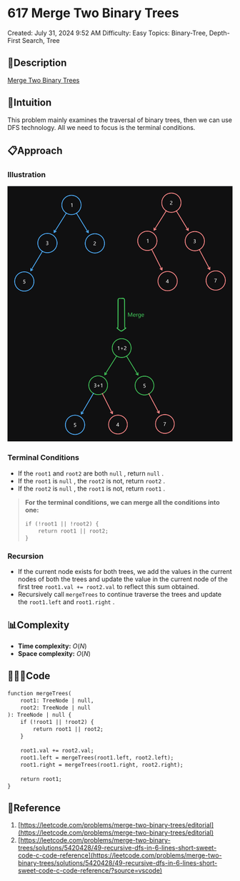 # 617 Merge Two Binary Trees

Created: July 31, 2024 9:52 AM
Difficulty: Easy
Topics: Binary-Tree, Depth-First Search, Tree

## 📖Description

[Merge Two Binary Trees](https://leetcode.com/problems/merge-two-binary-trees/description)

## 🤔Intuition

This problem mainly examines the traversal of binary trees, then we can use DFS technology. All we need to focus is the terminal conditions.

## 📋Approach

### **Illustration**

![MergeTwoBinaryTrees](./MergeTwoBinaryTrees.png)

### Terminal Conditions

- If the `root1` and `root2` are both `null` , return `null` .
- If the `root1` is `null` , the `root2` is not, return `root2` .
- If the `root2` is `null` , the `root1` is not, return `root1` .

> **For the terminal conditions, we can merge all the conditions into one:**
> 
> 
> ```tsx
> if (!root1 || !root2) {
>     return root1 || root2;
> }
> ```
> 

### Recursion

- If the current node exists for both trees, we add the values in the current nodes of both the trees and update the value in the current node of the first tree `root1.val += root2.val` to reflect this sum obtained.
- Recursively call `mergeTrees` to continue traverse the trees and update the `root1.left` and `root1.right` .

## 📊Complexity

- **Time complexity:** $O(N)$
- **Space complexity:** $O(N)$

## 🧑🏻‍💻Code

```tsx
function mergeTrees(
    root1: TreeNode | null,
    root2: TreeNode | null
): TreeNode | null {
    if (!root1 || !root2) {
        return root1 || root2;
    }

    root1.val += root2.val;
    root1.left = mergeTrees(root1.left, root2.left);
    root1.right = mergeTrees(root1.right, root2.right);

    return root1;
}
```

## 🔖Reference

1. [https://leetcode.com/problems/merge-two-binary-trees/editorial](https://leetcode.com/problems/merge-two-binary-trees/editorial)
2. [https://leetcode.com/problems/merge-two-binary-trees/solutions/5420428/49-recursive-dfs-in-6-lines-short-sweet-code-c-code-reference](https://leetcode.com/problems/merge-two-binary-trees/solutions/5420428/49-recursive-dfs-in-6-lines-short-sweet-code-c-code-reference/?source=vscode)